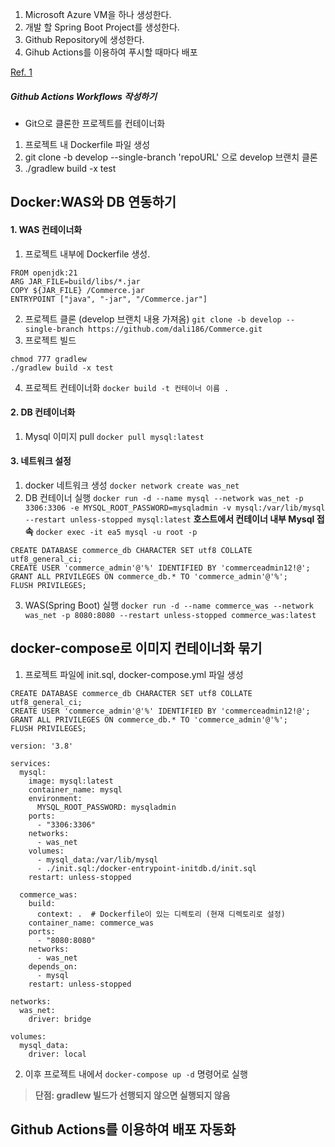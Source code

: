 1. Microsoft Azure VM을 하나 생성한다.
2. 개발 할 Spring Boot Project를 생성한다.
3. Github Repository에 생성한다.
4. Gihub Actions를 이용하여 푸시할 때마다 배포

[Ref. 1](https://velog.io/@rivkode/Docker-%EC%BB%A8%ED%85%8C%EC%9D%B4%EB%84%88%EB%A1%9C-Spring-MySQL-%EC%97%B0%EB%8F%99)
##### Github Actions Workflows 작성하기

- Git으로 클론한 프로젝트를 컨테이너화
1. 프로젝트 내 Dockerfile 파일 생성
2. git clone -b develop --single-branch 'repoURL' 으로 develop 브랜치 클론
3. ./gradlew build -x test

## Docker:WAS와 DB 연동하기
#### 1. WAS 컨테이너화
1. 프로젝트 내부에 Dockerfile 생성.
```
FROM openjdk:21
ARG JAR_FILE=build/libs/*.jar
COPY ${JAR_FILE} /Commerce.jar
ENTRYPOINT ["java", "-jar", "/Commerce.jar"]
```
2. 프로젝트 클론 (develop 브랜치 내용 가져옴)
`git clone -b develop --single-branch https://github.com/dali186/Commerce.git`
3. 프로젝트 빌드
```
chmod 777 gradlew
./gradlew build -x test
```
4. 프로젝트 컨테이너화
`docker build -t 컨테이너 이름 .`

#### 2. DB 컨테이너화
1. Mysql 이미지 pull
`docker pull mysql:latest`

#### 3. 네트워크 설정
1. docker 네트워크 생성
`docker network create was_net`
2. DB 컨테이너 실행
`docker run -d --name mysql --network was_net -p 3306:3306 -e MYSQL_ROOT_PASSWORD=mysqladmin -v mysql:/var/lib/mysql --restart unless-stopped mysql:latest`
__호스트에서 컨테이너 내부 Mysql 접속__
`docker exec -it ea5 mysql -u root -p`
```
CREATE DATABASE commerce_db CHARACTER SET utf8 COLLATE utf8_general_ci;
CREATE USER 'commerce_admin'@'%' IDENTIFIED BY 'commerceadmin12!@';
GRANT ALL PRIVILEGES ON commerce_db.* TO 'commerce_admin'@'%';
FLUSH PRIVILEGES;
```
3. WAS(Spring Boot) 실행
`docker run -d --name commerce_was --network was_net -p 8080:8080 --restart unless-stopped commerce_was:latest`

## docker-compose로 이미지 컨테이너화 묶기
1. 프로젝트 파일에 init.sql, docker-compose.yml 파일 생성
```
CREATE DATABASE commerce_db CHARACTER SET utf8 COLLATE utf8_general_ci;
CREATE USER 'commerce_admin'@'%' IDENTIFIED BY 'commerceadmin12!@';
GRANT ALL PRIVILEGES ON commerce_db.* TO 'commerce_admin'@'%';
FLUSH PRIVILEGES;
```
```
version: '3.8'

services:
  mysql:
    image: mysql:latest
    container_name: mysql
    environment:
      MYSQL_ROOT_PASSWORD: mysqladmin
    ports:
      - "3306:3306"
    networks:
      - was_net
    volumes:
      - mysql_data:/var/lib/mysql
      - ./init.sql:/docker-entrypoint-initdb.d/init.sql
    restart: unless-stopped

  commerce_was:
    build:
      context: .  # Dockerfile이 있는 디렉토리 (현재 디렉토리로 설정)
    container_name: commerce_was
    ports:
      - "8080:8080"
    networks:
      - was_net
    depends_on:
      - mysql
    restart: unless-stopped

networks:
  was_net:
    driver: bridge

volumes:
  mysql_data:
    driver: local
```
2. 이후 프로젝트 내에서 `docker-compose up -d` 명령어로 실행

> __단점: gradlew 빌드가 선행되지 않으면 실행되지 않음__

## Github Actions를 이용하여 배포 자동화
